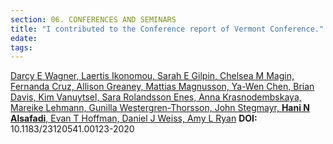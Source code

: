 ```yaml
---
section: 06. CONFERENCES AND SEMINARS
title: "I contributed to the Conference report of Vermont Conference."
edate: 
tags:
---
```


[Darcy E Wagner, Laertis Ikonomou, Sarah E Gilpin, Chelsea M Magin, Fernanda Cruz, Allison Greaney, Mattias Magnusson, Ya-Wen Chen, Brian Davis, Kim Vanuytsel, Sara Rolandsson Enes, Anna Krasnodembskaya, Mareike Lehmann, Gunilla Westergren-Thorsson, John Stegmayr, **Hani N Alsafadi**, Evan T Hoffman, Daniel J Weiss, Amy L Ryan](https://openres.ersjournals.com/content/6/4/00123-2020.short)
**DOI:** 10.1183/23120541.00123-2020